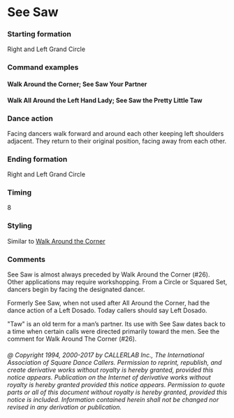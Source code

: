 
# See Saw

### Starting formation

Right and Left Grand Circle

### Command examples

#### Walk Around the Corner; See Saw Your Partner
#### Walk All Around the Left Hand Lady; See Saw the Pretty Little Taw

### Dance action

Facing dancers walk forward and around each other
keeping left shoulders adjacent. They return to their original
position, facing away from each other.

### Ending formation

Right and Left Grand Circle

### Timing

8

### Styling

Similar to [Walk Around the Corner](all_around_the_corner.md)

### Comments

See Saw is almost always preceded by Walk Around the Corner (#26). 
Other applications may require workshopping. 
From a Circle or Squared Set, dancers begin by facing the designated dancer.

Formerly See Saw, when not used after All Around the Corner, 
had the dance action of a Left Dosado. Today callers should say Left Dosado.

"Taw" is an old term for a man’s partner. Its use with See Saw dates back to a time 
when certain calls were directed primarily toward the men. 
See the comment for Walk Around The Corner (#26).

###### @ Copyright 1994, 2000-2017 by CALLERLAB Inc., The International Association of Square Dance Callers. Permission to reprint, republish, and create derivative works without royalty is hereby granted, provided this notice appears. Publication on the Internet of derivative works without royalty is hereby granted provided this notice appears. Permission to quote parts or all of this document without royalty is hereby granted, provided this notice is included. Information contained herein shall not be changed nor revised in any derivation or publication.
